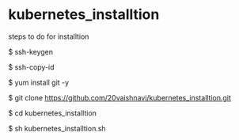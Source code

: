 # kubernetes_installtion
steps to do for installtion



$ ssh-keygen







$ ssh-copy-id <hostname>
  
  
  
  
  
  
$ yum install git -y







$ git clone https://github.com/20vaishnavi/kubernetes_installtion.git








$ cd kubernetes_installtion







$ sh kubernetes_installtion.sh


